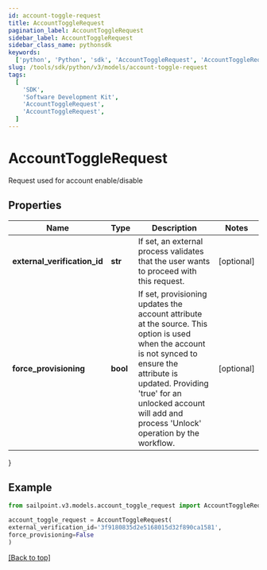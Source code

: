 ```yaml
---
id: account-toggle-request
title: AccountToggleRequest
pagination_label: AccountToggleRequest
sidebar_label: AccountToggleRequest
sidebar_class_name: pythonsdk
keywords:
  ['python', 'Python', 'sdk', 'AccountToggleRequest', 'AccountToggleRequest']
slug: /tools/sdk/python/v3/models/account-toggle-request
tags:
  [
    'SDK',
    'Software Development Kit',
    'AccountToggleRequest',
    'AccountToggleRequest',
  ]
---
```


# AccountToggleRequest

Request used for account enable/disable

## Properties

| Name | Type | Description | Notes |
| --- | --- | --- | --- |
| **external_verification_id** | **str** | If set, an external process validates that the user wants to proceed with this request. | [optional] |
| **force_provisioning** | **bool** | If set, provisioning updates the account attribute at the source. This option is used when the account is not synced to ensure the attribute is updated. Providing 'true' for an unlocked account will add and process 'Unlock' operation by the workflow. | [optional] |

}

## Example

```python
from sailpoint.v3.models.account_toggle_request import AccountToggleRequest

account_toggle_request = AccountToggleRequest(
external_verification_id='3f9180835d2e5168015d32f890ca1581',
force_provisioning=False
)

```

[[Back to top]](#)
